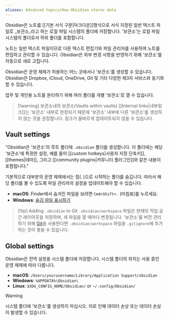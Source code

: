 ```yaml
---
aliases: Advanced topics/How Obsidian stores data
---
```


Obsidian은 노트를 [[기본 서식 구문|마크다운]]형식으로 서식 지정된 일반 텍스트 파일로 _보관소_라고 하는 로컬 파일 시스템의 폴더에 저장합니다. '보관소'는 로컬 파일 시스템의 폴더로서 하위 폴더를 포함합니다.

노트는 일반 텍스트 파일이므로 다른 텍스트 편집기와 파일 관리자를 사용하여 노트를 편집하고 관리할 수 있습니다. Obsidian은 외부 변경 사항을 반영하기 위해 '보관소'를 자동으로 새로 고칩니다.

Obsidian은 운영 체제가 허용하는 어느 곳에서나 '보관소'를 생성할 수 있습니다. Obsidian은 Dropbox, iCloud, OneDrive, Git 및 기타 다양한 제3자 서비스와 동기화할 수 있습니다.

업무 및 개인용 노트를 분리하기 위해 여러 폴더를 개별 '보관소'로 열 수 있습니다.

> [!warning] 보관소내의 보관소(Vaults within vaults)
> [[Internal links|내부링크]]는 '보관소' 내부로 한정되기 때문에 '보관소' 내부에 다른 '보관소'를 생성하지 않는 것을 권장합니다. 링크가 올바르게 업데이트되지 않을 수 있습니다.

## Vault settings

"Obsidian은 '보관소'의 루트 폴더에 `.obsidian` 폴더를 생성합니다. 이 폴더에는 해당 '보관소'에 특정한 설정, 예를 들어 [[custom hotkeys|사용자 지정 단축키]], [[themes|테마]], 그리고 [[community plugins|커뮤니티 플러그인]]와 같은 내용이 포함됩니다."

기본적으로 대부분의 운영 체제에서는 점(`.`)으로 시작하는 폴더를 숨깁니다. 따라서 해당 폴더를 볼 수 있도록 파일 관리자의 설정을 업데이트해야 할 수 있습니다.

- **macOS**: Finder에서 숨겨진 파일을 보려면 `Cmd+Shift+.` (마침표)를 누르세요.
- **Windows**: [숨김 파일 표시하기](https://support.microsoft.com/ko-kr/windows/%EC%88%A8%EA%B9%80-%ED%8C%8C%EC%9D%BC-%ED%91%9C%EC%8B%9C%ED%95%98%EA%B8%B0-0320fe58-0117-fd59-6851-9b7f9840fdb2)

> [!tip] Adding `.obsidian` to Git
> `.obsidian/workspace` 파일은 현재의 작업 공간 레이아웃을 저장하며, 새 파일을 열 때마다 변경됩니다. '보관소'를 버전 관리하기 위해 [Git](https://git-scm.com)을 사용한다면 `.obsidian/workspace` 파일을 `.gitignore`에 추가하는 것이 좋을 수 있습니다.

## Global settings

Obsidian은 전역 설정을 시스템 폴더에 저장합니다. 시스템 폴더의 위치는 사용 중인 운영 체제에 따라 다릅니다.

- **macOS**: `/Users/yourusername/Library/Application Support/obsidian`
- **Windows**: `%APPDATA%\Obsidian\`
- **Linux**: `$XDG_CONFIG_HOME/Obsidian/` or `~/.config/Obsidian/`

> [!warning]
> 시스템 폴더에 '보관소'를 생성하지 마십시오. 이로 인해 데이터 손상 또는 데이터 손실이 발생할 수 있습니다.
